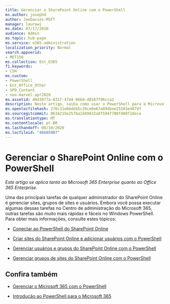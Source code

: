 ```yaml
---
title: Gerenciar o SharePoint Online com o PowerShell
ms.author: josephd
author: JoeDavies-MSFT
manager: laurawi
ms.date: 07/17/2020
audience: Admin
ms.topic: hub-page
ms.service: o365-administration
localization_priority: Normal
search.appverid:
- MET150
ms.collection: Ent_O365
f1.keywords:
- CSH
ms.custom:
- PowerShell
- Ent_Office_Other
- SPO_Content
- seo-marvel-apr2020
ms.assetid: d0d3877a-831f-4744-96b0-d8167f06cca2
description: Neste artigo, saiba como usar o PowerShell para a Microsoft 365 para gerenciar usuários, grupos e grupos de sites do SharePoint Online.
ms.openlocfilehash: 270c31ebbdeb5c29ce0e67a89dbee25101e467df
ms.sourcegitcommit: 8634215e257ba2d49832a8f5947700fd00f18ece
ms.translationtype: MT
ms.contentlocale: pt-BR
ms.lasthandoff: 08/10/2020
ms.locfileid: "46605907"
---
```

# <a name="manage-sharepoint-online-with-powershell"></a>Gerenciar o SharePoint Online com o PowerShell

*Este artigo se aplica tanto ao Microsoft 365 Enterprise quanto ao Office 365 Enterprise.*

Uma das principais tarefas de qualquer administrador do SharePoint Online é gerenciar sites, grupos de sites e usuários. Embora você possa executar algumas dessas tarefas no Centro de administração do Microsoft 365, outras tarefas são muito mais rápidas e fáceis no Windows PowerShell. Para obter mais informações, consulte estes tópicos:

- [Conectar ao PowerShell do SharePoint Online](https://docs.microsoft.com/powershell/sharepoint/sharepoint-online/connect-sharepoint-online?view=sharepoint-ps)
  
- [Criar sites do SharePoint Online e adicionar usuários com o PowerShell](create-sharepoint-sites-and-add-users-with-powershell.md)
    
- [Gerenciar usuários e grupos do SharePoint Online com o PowerShell](manage-sharepoint-users-and-groups-with-powershell.md)
    
- [Gerenciar grupos de sites do SharePoint Online com o PowerShell](manage-sharepoint-site-groups-with-powershell.md)
    
## <a name="see-also"></a>Confira também

- [Gerenciar o Microsoft 365 com o PowerShell](manage-office-365-with-office-365-powershell.md)

- [Introdução ao PowerShell para o Microsoft 365](getting-started-with-office-365-powershell.md)
